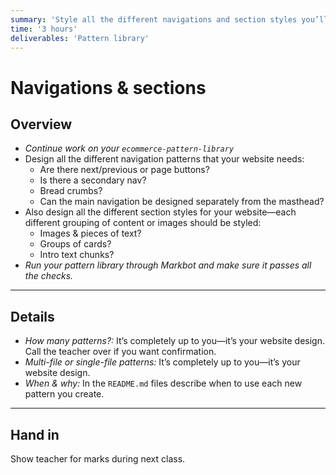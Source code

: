 ```yaml
---
summary: 'Style all the different navigations and section styles you’ll need.'
time: '3 hours'
deliverables: 'Pattern library'
---
```


# Navigations & sections

## Overview

- *Continue work on your `ecommerce-pattern-library`*
- Design all the different navigation patterns that your website needs:
  - Are there next/previous or page buttons?
  - Is there a secondary nav?
  - Bread crumbs?
  - Can the main navigation be designed separately from the masthead?
- Also design all the different section styles for your website—each different grouping of content or images should be styled:
  - Images & pieces of text?
  - Groups of cards?
  - Intro text chunks?
- *Run your pattern library through Markbot and make sure it passes all the checks.*

---

## Details

- *How many patterns?:* It’s completely up to you—it’s your website design. Call the teacher over if you want confirmation.
- *Multi-file or single-file patterns:* It’s completely up to you—it’s your website design.
- *When & why:* In the `README.md` files describe when to use each new pattern you create.

---

## Hand in

Show teacher for marks during next class.
